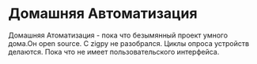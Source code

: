 # Домашняя Автоматизация
Домашняя Атоматизация - пока что безымянный проект умного дома.Он open source.
C zigpy не разобрался.
Циклы опроса устройств делаются.
Пока что не имеет пользовательского интерфейса.
